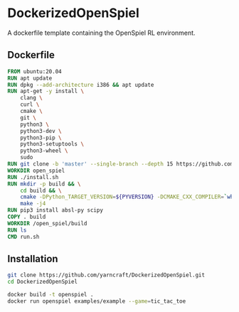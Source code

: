 # DockerizedOpenSpiel
A dockerfile template containing the OpenSpiel RL environment.

## Dockerfile

```Dockerfile
FROM ubuntu:20.04
RUN apt update
RUN dpkg --add-architecture i386 && apt update
RUN apt-get -y install \
    clang \
    curl \
    cmake \
    git \
    python3 \
    python3-dev \
    python3-pip \
    python3-setuptools \
    python3-wheel \
    sudo
RUN git clone -b 'master' --single-branch --depth 15 https://github.com/deepmind/open_spiel.git open_spiel
WORKDIR open_spiel
RUN ./install.sh
RUN mkdir -p build && \
    cd build && \
    cmake -DPython_TARGET_VERSION=${PYVERSION} -DCMAKE_CXX_COMPILER=`which clang++` ../open_spiel && \
    make -j4
RUN pip3 install absl-py scipy
COPY . build
WORKDIR /open_spiel/build
RUN ls
CMD run.sh
```

## Installation 

```bash
git clone https://github.com/yarncraft/DockerizedOpenSpiel.git
cd DockerizedOpenSpiel

docker build -t openspiel .
docker run openspiel examples/example --game=tic_tac_toe
```
